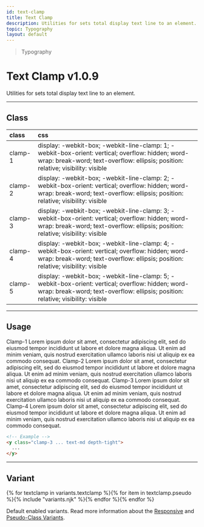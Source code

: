 ```yaml
---
id: text-clamp
title: Text Clamp
description: Utilities for sets total display text line to an element.
topic: Typography
layout: default
---
```


> Typography

# Text Clamp <span class="ml-1 px-2 py-1 text-sm text-gray-600 (dark)text-charcoal-100 bg-gray-300 (dark)bg-gray-600">v1.0.9</span>

Utilities for sets total display text line to an element.

---

## Class

| <span class="px-3 py-1 text-white (dark)text-charcoal-100 bg-charcoal-100 (dark)bg-gray-600 rounded-full">class</span> | <span class="px-3 py-1 text-white (dark)text-charcoal-100 bg-charcoal-100 (dark)bg-gray-600 rounded-full">css</span> |
|:--|:--|
| clamp-1 | display: -webkit-box; -webkit-line-clamp: 1; -webkit-box-orient: vertical; overflow: hidden; word-wrap: break-word; text-overflow: ellipsis; position: relative; visibility: visible |
| clamp-2 | display: -webkit-box; -webkit-line-clamp: 2; -webkit-box-orient: vertical; overflow: hidden; word-wrap: break-word; text-overflow: ellipsis; position: relative; visibility: visible |
| clamp-3 | display: -webkit-box; -webkit-line-clamp: 3; -webkit-box-orient: vertical; overflow: hidden; word-wrap: break-word; text-overflow: ellipsis; position: relative; visibility: visible |
| clamp-4 | display: -webkit-box; -webkit-line-clamp: 4; -webkit-box-orient: vertical; overflow: hidden; word-wrap: break-word; text-overflow: ellipsis; position: relative; visibility: visible |
| clamp-5 | display: -webkit-box; -webkit-line-clamp: 5; -webkit-box-orient: vertical; overflow: hidden; word-wrap: break-word; text-overflow: ellipsis; position: relative; visibility: visible |

<style>
.supports {
  display: block
}
@supports (-webkit-line-clamp: 1) {
  .supports {
    display: none
  }
}
</style>

<y class="supports mt-4 mx-4 p-3 border-l-8 border-orange-600 text-sm text-orange-600 (dark)text-orange-500 bg-orange-200 (dark)bg-orange-900">
  <span class="pr-1 font-semibold">
    Note:
  </span>
  Your browser does not currently support the utilities.
</y>

---

## Usage

<y class="mx-2 my-2 mx-auto flex flex-wrap">
  <y class="p-4 w-1/2">
    <y class="font-serif text-2xl">
      Clamp-1
    </y>
    <y class="text-sm depth-tight clamp-1">
      Lorem ipsum dolor sit amet, consectetur adipiscing elit, sed do eiusmod tempor incididunt ut labore et dolore magna aliqua. Ut enim ad minim veniam, quis nostrud exercitation ullamco laboris nisi ut aliquip ex ea commodo consequat.
    </y>
  </y>
  <y class="p-4 w-1/2">
    <y class="font-serif text-2xl">
      Clamp-2
    </y>
    <y class="text-sm depth-tight clamp-2">
      Lorem ipsum dolor sit amet, consectetur adipiscing elit, sed do eiusmod tempor incididunt ut labore et dolore magna aliqua. Ut enim ad minim veniam, quis nostrud exercitation ullamco laboris nisi ut aliquip ex ea commodo consequat.
    </y>
  </y>
  <y class="p-4 w-1/2">
    <y class="font-serif text-2xl">
      Clamp-3
    </y>
    <y class="text-sm depth-tight clamp-3">
      Lorem ipsum dolor sit amet, consectetur adipiscing elit, sed do eiusmod tempor incididunt ut labore et dolore magna aliqua. Ut enim ad minim veniam, quis nostrud exercitation ullamco laboris nisi ut aliquip ex ea commodo consequat.
    </y>
  </y>
  <y class="p-4 w-1/2">
    <y class="font-serif text-2xl">
      Clamp-4
    </y>
    <y class="text-sm depth-tight clamp-4">
      Lorem ipsum dolor sit amet, consectetur adipiscing elit, sed do eiusmod tempor incididunt ut labore et dolore magna aliqua. Ut enim ad minim veniam, quis nostrud exercitation ullamco laboris nisi ut aliquip ex ea commodo consequat.
    </y>
  </y>
</y>

```html
<!-- Example -->
<y class="clamp-3 ... text-md depth-tight">
  ...
</y>
```

---

## Variant

<y class="flex flex-gap-2 flex-wrap justify-start items-center">{% for textclamp in variants.textclamp %}{% for item in textclamp.pseudo %}{% include "variants.njk" %}{% endfor %}{% endfor %}</y>

Default enabled variants. Read more information about the [Responsive](/responsive) and [Pseudo-Class Variants](/pseudo-class-variants/).